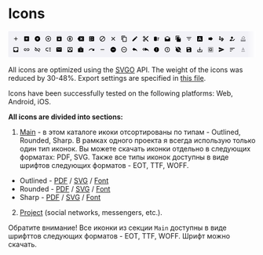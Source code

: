 # Icons

![Icons.img](/02%20-%20Export/Project%20overview/GitHub/Icons.png)

All icons are optimized using the [SVGO](https://github.com/svg/svgo) API. The weight of the icons was reduced by 30-48%. Export settings are specified in [this file](/X/Docs/svgo.json).

Icons have been successfully tested on the following platforms: Web, Android, iOS.

**All icons are divided into sections:**

1. [Main](/02%20-%20Export/Icons/Main/) - в этом каталоге икоки отсортированы по типам - Outlined, Rounded, Sharp. В рамках одного проекта я всегда использую только один тип иконок. Вы можете скачать иконки отдельно в следующих форматах: PDF, SVG. Также все типы иконок доступны в виде шрифтов следующих форматов - EOT, TTF, WOFF.

- Outlined - [PDF](/02%20-%20Export/Icons/Main/Outlined/pdf) / [SVG](/02%20-%20Export/Icons/Main/Outlined/svg) / [Font](/02%20-%20Export/Icons/Main/Outlined/Icon-Font-Outlined.zip)
- Rounded - [PDF](/02%20-%20Export/Icons/Main/Rounded/pdf) / [SVG](/02%20-%20Export/Icons/Main/Rounded/svg) / [Font](/02%20-%20Export/Icons/Main/Rounded/Icon-Font-Rounded.zip)
- Sharp - [PDF](/02%20-%20Export/Icons/Main/Sharp/pdf) / [SVG](/02%20-%20Export/Icons/Main/Sharp/svg) / [Font](/02%20-%20Export/Icons/Main/Sharp/Icon-Font-Sharp.zip)

2. [Project](/02%20-%20Export/Icons/Project/) (social networks, messengers, etc.).

Обратите внимание! Все иконки из секции `Main` доступны в виде шрифттов следующих форматов - EOT, TTF, WOFF. Шрифт можно скачать.




